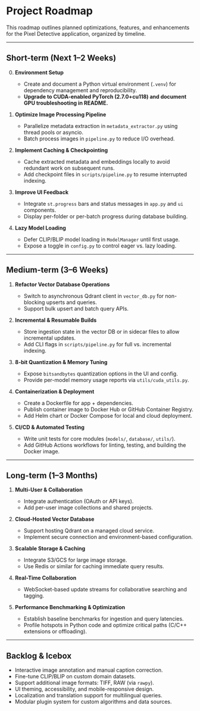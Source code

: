 # Project Roadmap

This roadmap outlines planned optimizations, features, and enhancements for the Pixel Detective application, organized by timeline.

---

## Short-term (Next 1–2 Weeks)

0. **Environment Setup**
   - Create and document a Python virtual environment (`.venv`) for dependency management and reproducibility.
   - **Upgrade to CUDA-enabled PyTorch (2.7.0+cu118) and document GPU troubleshooting in README.**

1. **Optimize Image Processing Pipeline**
   - Parallelize metadata extraction in `metadata_extractor.py` using thread pools or asyncio.
   - Batch process images in `pipeline.py` to reduce I/O overhead.

2. **Implement Caching & Checkpointing**
   - Cache extracted metadata and embeddings locally to avoid redundant work on subsequent runs.
   - Add checkpoint files in `scripts/pipeline.py` to resume interrupted indexing.

3. **Improve UI Feedback**
   - Integrate `st.progress` bars and status messages in `app.py` and `ui` components.
   - Display per-folder or per-batch progress during database building.

4. **Lazy Model Loading**
   - Defer CLIP/BLIP model loading in `ModelManager` until first usage.
   - Expose a toggle in `config.py` to control eager vs. lazy loading.

---

## Medium-term (3–6 Weeks)

1. **Refactor Vector Database Operations**
   - Switch to asynchronous Qdrant client in `vector_db.py` for non-blocking upserts and queries.
   - Support bulk upsert and batch query APIs.

2. **Incremental & Resumable Builds**
   - Store ingestion state in the vector DB or in sidecar files to allow incremental updates.
   - Add CLI flags in `scripts/pipeline.py` for full vs. incremental indexing.

3. **8-bit Quantization & Memory Tuning**
   - Expose `bitsandbytes` quantization options in the UI and config.
   - Provide per-model memory usage reports via `utils/cuda_utils.py`.

4. **Containerization & Deployment**
   - Create a Dockerfile for app + dependencies.
   - Publish container image to Docker Hub or GitHub Container Registry.
   - Add Helm chart or Docker Compose for local and cloud deployment.

5. **CI/CD & Automated Testing**
   - Write unit tests for core modules (`models/`, `database/`, `utils/`).
   - Add GitHub Actions workflows for linting, testing, and building the Docker image.

---

## Long-term (1–3 Months)

1. **Multi-User & Collaboration**
   - Integrate authentication (OAuth or API keys).
   - Add per-user image collections and shared projects.

2. **Cloud-Hosted Vector Database**
   - Support hosting Qdrant on a managed cloud service.
   - Implement secure connection and environment-based configuration.

3. **Scalable Storage & Caching**
   - Integrate S3/GCS for large image storage.
   - Use Redis or similar for caching immediate query results.

4. **Real-Time Collaboration**
   - WebSocket-based update streams for collaborative searching and tagging.

5. **Performance Benchmarking & Optimization**
   - Establish baseline benchmarks for ingestion and query latencies.
   - Profile hotspots in Python code and optimize critical paths (C/C++ extensions or offloading).

---

## Backlog & Icebox

- Interactive image annotation and manual caption correction.
- Fine-tune CLIP/BLIP on custom domain datasets.
- Support additional image formats: TIFF, RAW (via `rawpy`).
- UI theming, accessibility, and mobile-responsive design.
- Localization and translation support for multilingual queries.
- Modular plugin system for custom algorithms and data sources. 